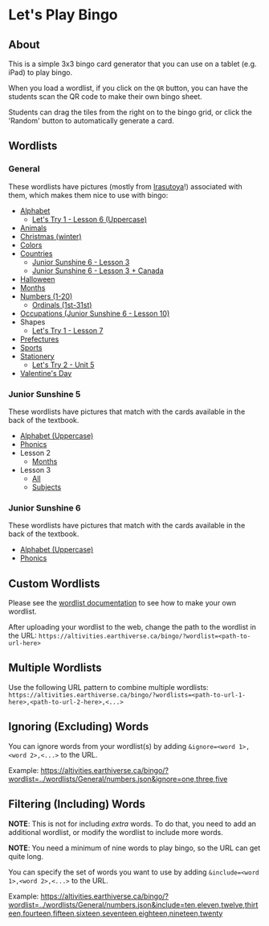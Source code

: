 # Let's Play Bingo

## About

This is a simple 3x3 bingo card generator that you can use on a tablet (e.g. iPad) to play bingo.

When you load a wordlist, if you click on the `QR` button, you can have the students scan the QR code to make their own bingo sheet.

Students can drag the tiles from the right on to the bingo grid, or click the 'Random' button to automatically generate a card.

## Wordlists

### General

These wordlists have pictures (mostly from [Irasutoya](https://irasutoya.com)!) associated with them, which makes them nice to use with bingo:

* [Alphabet](https://altivities.earthiverse.ca/bingo/?wordlist=../wordlists/General/alphabet.json)
  * [Let's Try 1 - Lesson 6 (Uppercase)](https://altivities.earthiverse.ca/bingo/?wordlist=../wordlists/LetsTry1/unit6_cards.json)
* [Animals](https://altivities.earthiverse.ca/bingo/?wordlist=../wordlists/General/animals.json)
* [Christmas (winter)](https://altivities.earthiverse.ca/bingo/?wordlist=../wordlists/General/winter.json)
* [Colors](https://altivities.earthiverse.ca/bingo/?wordlist=../wordlists/General/colors.json)
* [Countries](https://altivities.earthiverse.ca/bingo/?wordlist=../wordlists/General/countries.json)
  * [Junior Sunshine 6 - Lesson 3](https://altivities.earthiverse.ca/bingo/?wordlist=../wordlists/JuniorSunshine6/lesson3.json)
  * [Junior Sunshine 6 - Lesson 3 + Canada](https://altivities.earthiverse.ca/bingo/?wordlist=../wordlists/General/countries.json&include=the%20U.S.A.,Brazil,Japan,South%20Korea,China,India,the%20U.K.,France,Germany,Italy,Switzerland,Australia,Egypt,Kenya,Canada)
* [Halloween](https://altivities.earthiverse.ca/bingo/?wordlist=../wordlists/General/halloween.json)
* [Months](https://altivities.earthiverse.ca/bingo/?wordlist=../wordlists/General/months.json)
* [Numbers (1-20)](https://altivities.earthiverse.ca/bingo/?wordlist=../wordlists/General/numbers.json)
  * [Ordinals (1st-31st)](https://altivities.earthiverse.ca/bingo/?wordlist=../wordlists/General/ordinals.json)
* [Occupations (Junior Sunshine 6 - Lesson 10)](https://altivities.earthiverse.ca/bingo/?wordlist=../wordlists/JuniorSunshine6/lesson10.json)
* Shapes
  * [Let's Try 1 - Lesson 7](https://altivities.earthiverse.ca/bingo/?wordlist=../wordlists/LetsTry1/unit7_cards.json)
* [Prefectures](https://altivities.earthiverse.ca/bingo/?wordlist=../wordlists/Hepburn/prefectures.json)
* [Sports](https://altivities.earthiverse.ca/bingo/?wordlist=../wordlists/General/sports.json)
* [Stationery](https://altivities.earthiverse.ca/bingo/?wordlist=../wordlists/General/stationery.json)
  * [Let's Try 2 - Unit 5](https://altivities.earthiverse.ca/bingo/?wordlist=../wordlists/LetsTry2/unit5_cards.json)
* [Valentine's Day](https://altivities.earthiverse.ca/bingo/?wordlist=../wordlists/General/valentines.json)

### Junior Sunshine 5

These wordlists have pictures that match with the cards available in the back of the textbook.

* [Alphabet (Uppercase)](https://altivities.earthiverse.ca/bingo/?wordlist=../wordlists/JuniorSunshine5/alphabet_cards.json)
* [Phonics](https://altivities.earthiverse.ca/bingo/?wordlist=../wordlists/JuniorSunshine5/phonics_cards.json)
* Lesson 2
  * [Months](https://altivities.earthiverse.ca/bingo/?wordlist=../wordlists/JuniorSunshine5/lesson2_cards.json)
* Lesson 3
  * [All](https://altivities.earthiverse.ca/bingo/?wordlist=../wordlists/JuniorSunshine5/lesson3_cards.json)
  * [Subjects](https://altivities.earthiverse.ca/bingo/?wordlist=../wordlists/JuniorSunshine5/lesson2_cards.json&ignore=doctor,soccer%20player,police%20officer,florist,teacher)

### Junior Sunshine 6

These wordlists have pictures that match with the cards available in the back of the textbook.

* [Alphabet (Uppercase)](https://altivities.earthiverse.ca/bingo/?wordlist=../wordlists/JuniorSunshine5/alphabet_cards.json)
* [Phonics](https://altivities.earthiverse.ca/bingo/?wordlist=../wordlists/JuniorSunshine5/phonics_cards.json)

## Custom Wordlists

Please see the [wordlist documentation](../wordlists/) to see how to make your own wordlist.

After uploading your wordlist to the web, change the path to the wordlist in the URL: `https://altivities.earthiverse.ca/bingo/?wordlist=<path-to-url-here>`

## Multiple Wordlists

Use the following URL pattern to combine multiple wordlists:
`https://altivities.earthiverse.ca/bingo/?wordlists=<path-to-url-1-here>,<path-to-url-2-here>,<...>`

## Ignoring (Excluding) Words

You can ignore words from your wordlist(s) by adding `&ignore=<word 1>,<word 2>,<...>` to the URL.

Example: <https://altivities.earthiverse.ca/bingo/?wordlist=../wordlists/General/numbers.json&ignore=one,three,five>

## Filtering (Including) Words

**NOTE**: This is not for including *extra* words. To do that, you need to add an additional wordlist, or modify the wordlist to include more words.

**NOTE**: You need a minimum of nine words to play bingo, so the URL can get quite long.

You can specify the set of words you want to use by adding `&include=<word 1>,<word 2>,<...>` to the URL.

Example: <https://altivities.earthiverse.ca/bingo/?wordlist=../wordlists/General/numbers.json&include=ten,eleven,twelve,thirteen,fourteen,fifteen,sixteen,seventeen,eighteen,nineteen,twenty>
